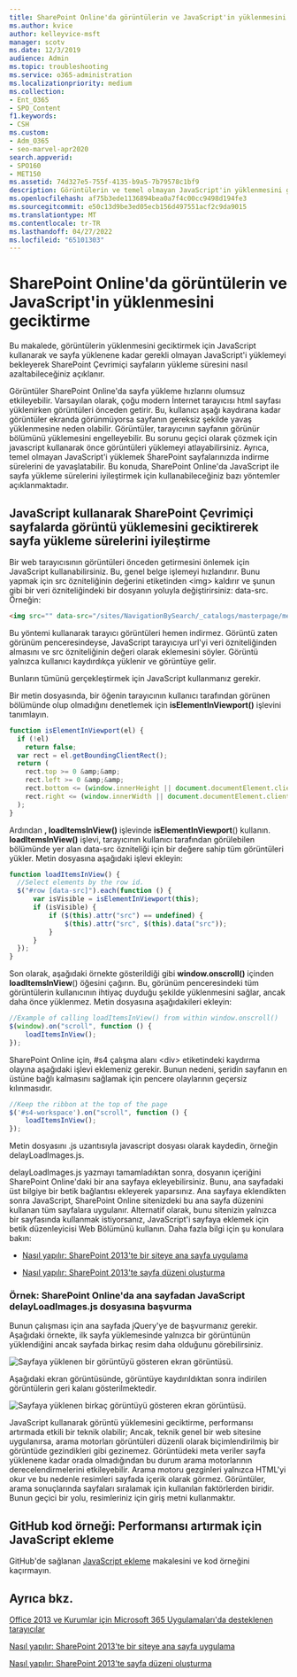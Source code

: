 ```yaml
---
title: SharePoint Online'da görüntülerin ve JavaScript'in yüklenmesini geciktirme
ms.author: kvice
author: kelleyvice-msft
manager: scotv
ms.date: 12/3/2019
audience: Admin
ms.topic: troubleshooting
ms.service: o365-administration
ms.localizationpriority: medium
ms.collection:
- Ent_O365
- SPO_Content
f1.keywords:
- CSH
ms.custom:
- Adm_O365
- seo-marvel-apr2020
search.appverid:
- SPO160
- MET150
ms.assetid: 74d327e5-755f-4135-b9a5-7b79578c1bf9
description: Görüntülerin ve temel olmayan JavaScript'in yüklenmesini geciktirmek için JavaScript kullanarak SharePoint Çevrimiçi sayfaların yükleme süresini nasıl azaltacağınızı öğrenin.
ms.openlocfilehash: af75b3ede1136894bea0a7f4c00cc9498d194fe3
ms.sourcegitcommit: e50c13d9be3ed05ecb156d497551acf2c9da9015
ms.translationtype: MT
ms.contentlocale: tr-TR
ms.lasthandoff: 04/27/2022
ms.locfileid: "65101303"
---
```

# <a name="delay-loading-images-and-javascript-in-sharepoint-online"></a>SharePoint Online'da görüntülerin ve JavaScript'in yüklenmesini geciktirme

Bu makalede, görüntülerin yüklenmesini geciktirmek için JavaScript kullanarak ve sayfa yüklenene kadar gerekli olmayan JavaScript'i yüklemeyi bekleyerek SharePoint Çevrimiçi sayfaların yükleme süresini nasıl azaltabileceğiniz açıklanır.
  
Görüntüler SharePoint Online'da sayfa yükleme hızlarını olumsuz etkileyebilir. Varsayılan olarak, çoğu modern İnternet tarayıcısı html sayfası yüklenirken görüntüleri önceden getirir. Bu, kullanıcı aşağı kaydırana kadar görüntüler ekranda görünmüyorsa sayfanın gereksiz şekilde yavaş yüklenmesine neden olabilir. Görüntüler, tarayıcının sayfanın görünür bölümünü yüklemesini engelleyebilir. Bu sorunu geçici olarak çözmek için javascript kullanarak önce görüntüleri yüklemeyi atlayabilirsiniz. Ayrıca, temel olmayan JavaScript'i yüklemek SharePoint sayfalarınızda indirme sürelerini de yavaşlatabilir. Bu konuda, SharePoint Online'da JavaScript ile sayfa yükleme sürelerini iyileştirmek için kullanabileceğiniz bazı yöntemler açıklanmaktadır.
  
## <a name="improve-page-load-times-by-delaying-image-loading-in-sharepoint-online-pages-by-using-javascript"></a>JavaScript kullanarak SharePoint Çevrimiçi sayfalarda görüntü yüklemesini geciktirerek sayfa yükleme sürelerini iyileştirme

Bir web tarayıcısının görüntüleri önceden getirmesini önlemek için JavaScript kullanabilirsiniz. Bu, genel belge işlemeyi hızlandırır. Bunu yapmak için src özniteliğinin değerini etiketinden \<img\> kaldırır ve şunun gibi bir veri özniteliğindeki bir dosyanın yoluyla değiştirirsiniz: data-src. Örneğin:
  
```html
<img src="" data-src="/sites/NavigationBySearch/_catalogs/masterpage/media/microsoft-white-8.jpg" />
```

Bu yöntemi kullanarak tarayıcı görüntüleri hemen indirmez. Görüntü zaten görünüm penceresindeyse, JavaScript tarayıcıya url'yi veri özniteliğinden almasını ve src özniteliğinin değeri olarak eklemesini söyler. Görüntü yalnızca kullanıcı kaydırdıkça yüklenir ve görüntüye gelir.
  
Bunların tümünü gerçekleştirmek için JavaScript kullanmanız gerekir.
  
Bir metin dosyasında, bir öğenin tarayıcının kullanıcı tarafından görünen bölümünde olup olmadığını denetlemek için **isElementInViewport()** işlevini tanımlayın.
  
```javascript
function isElementInViewport(el) {
  if (!el)
    return false;
  var rect = el.getBoundingClientRect();
  return (
    rect.top >= 0 &amp;&amp;
    rect.left >= 0 &amp;&amp;
    rect.bottom <= (window.innerHeight || document.documentElement.clientHeight) &amp;&amp;
    rect.right <= (window.innerWidth || document.documentElement.clientWidth)
  );
}
```

Ardından **, loadItemsInView()** işlevinde **isElementInViewport**() kullanın. **loadItemsInView()** işlevi, tarayıcının kullanıcı tarafından görülebilen bölümünde yer alan data-src özniteliği için bir değere sahip tüm görüntüleri yükler. Metin dosyasına aşağıdaki işlevi ekleyin:
  
```javascript
function loadItemsInView() {
  //Select elements by the row id.
  $("#row [data-src]").each(function () {
      var isVisible = isElementInViewport(this);
      if (isVisible) {
          if ($(this).attr("src") == undefined) {
              $(this).attr("src", $(this).data("src"));
          }
      }
  });
}
```

Son olarak, aşağıdaki örnekte gösterildiği gibi **window.onscroll()** içinden **loadItemsInView**() öğesini çağırın. Bu, görünüm penceresindeki tüm görüntülerin kullanıcının ihtiyaç duyduğu şekilde yüklenmesini sağlar, ancak daha önce yüklenmez. Metin dosyasına aşağıdakileri ekleyin:
  
```javascript
//Example of calling loadItemsInView() from within window.onscroll()
$(window).on("scroll", function () {
    loadItemsInView();
});

```

SharePoint Online için, #s4 çalışma alanı \<div\> etiketindeki kaydırma olayına aşağıdaki işlevi eklemeniz gerekir. Bunun nedeni, şeridin sayfanın en üstüne bağlı kalmasını sağlamak için pencere olaylarının geçersiz kılınmasıdır.
  
```javascript
//Keep the ribbon at the top of the page
$('#s4-workspace').on("scroll", function () {
    loadItemsInView();
});
```

Metin dosyasını .js uzantısıyla javascript dosyası olarak kaydedin, örneğin delayLoadImages.js.
  
delayLoadImages.js yazmayı tamamladıktan sonra, dosyanın içeriğini SharePoint Online'daki bir ana sayfaya ekleyebilirsiniz. Bunu, ana sayfadaki üst bilgiye bir betik bağlantısı ekleyerek yaparsınız. Ana sayfaya eklendikten sonra JavaScript, SharePoint Online sitenizdeki bu ana sayfa düzenini kullanan tüm sayfalara uygulanır. Alternatif olarak, bunu sitenizin yalnızca bir sayfasında kullanmak istiyorsanız, JavaScript'i sayfaya eklemek için betik düzenleyicisi Web Bölümünü kullanın. Daha fazla bilgi için şu konulara bakın:
  
- [Nasıl yapılır: SharePoint 2013'te bir siteye ana sayfa uygulama](/sharepoint/dev/general-development/how-to-apply-a-master-page-to-a-site-in-sharepoint)

- [Nasıl yapılır: SharePoint 2013'te sayfa düzeni oluşturma](/sharepoint/dev/general-development/how-to-create-a-page-layout-in-sharepoint)

### <a name="example-referencing-the-javascript-delayloadimagesjs-file-from-a-master-page-in-sharepoint-online"></a>Örnek: SharePoint Online'da ana sayfadan JavaScript delayLoadImages.js dosyasına başvurma
  
Bunun çalışması için ana sayfada jQuery'ye de başvurmanız gerekir. Aşağıdaki örnekte, ilk sayfa yüklemesinde yalnızca bir görüntünün yüklendiğini ancak sayfada birkaç resim daha olduğunu görebilirsiniz.
  
![Sayfaya yüklenen bir görüntüyü gösteren ekran görüntüsü.](../media/3d177ddb-67e5-43a7-b327-c9f9566ca937.png)
  
Aşağıdaki ekran görüntüsünde, görüntüye kaydırıldıktan sonra indirilen görüntülerin geri kalanı gösterilmektedir.
  
![Sayfaya yüklenen birkaç görüntüyü gösteren ekran görüntüsü.](../media/95eb2b14-f6a1-4eac-a5cb-96097e49514c.png)
  
JavaScript kullanarak görüntü yüklemesini geciktirme, performansı artırmada etkili bir teknik olabilir; Ancak, teknik genel bir web sitesine uygulanırsa, arama motorları görüntüleri düzenli olarak biçimlendirilmiş bir görüntüde gezindikleri gibi gezinemez. Görüntüdeki meta veriler sayfa yüklenene kadar orada olmadığından bu durum arama motorlarının derecelendirmelerini etkileyebilir. Arama motoru gezginleri yalnızca HTML'yi okur ve bu nedenle resimleri sayfada içerik olarak görmez. Görüntüler, arama sonuçlarında sayfaları sıralamak için kullanılan faktörlerden biridir. Bunun geçici bir yolu, resimleriniz için giriş metni kullanmaktır.
  
## <a name="github-code-sample-injecting-javascript-to-improve-performance"></a>GitHub kod örneği: Performansı artırmak için JavaScript ekleme

GitHub'de sağlanan [JavaScript ekleme](https://go.microsoft.com/fwlink/p/?LinkId=524759) makalesini ve kod örneğini kaçırmayın.
  
## <a name="see-also"></a>Ayrıca bkz.

[Office 2013 ve Kurumlar için Microsoft 365 Uygulamaları'da desteklenen tarayıcılar](https://support.office.com/article/57342811-0dc4-4316-b773-20082ced8a82)
  
[Nasıl yapılır: SharePoint 2013'te bir siteye ana sayfa uygulama](/sharepoint/dev/general-development/how-to-apply-a-master-page-to-a-site-in-sharepoint)
  
[Nasıl yapılır: SharePoint 2013'te sayfa düzeni oluşturma](/sharepoint/dev/general-development/how-to-create-a-page-layout-in-sharepoint)